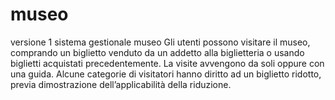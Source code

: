 # museo
versione 1 sistema gestionale museo
Gli utenti possono visitare il
museo, comprando un biglietto venduto da un addetto alla
biglietteria o usando biglietti acquistati precedentemente.
La visite avvengono da soli oppure con una guida. Alcune
categorie di visitatori hanno diritto ad un biglietto ridotto,
previa dimostrazione dell’applicabilità della riduzione.
